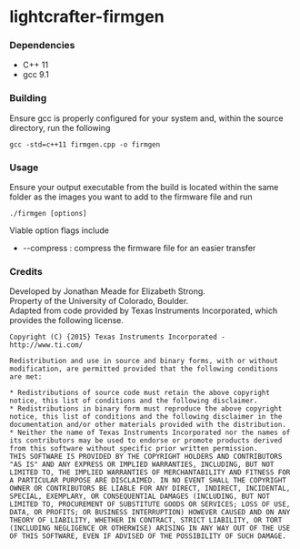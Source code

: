 # lightcrafter-firmgen

### Dependencies
* C++ 11
* gcc 9.1

### Building
Ensure gcc is properly configured for your system and, within the source directory, run the following
```
gcc -std=c++11 firmgen.cpp -o firmgen
```

### Usage
Ensure your output executable from the build is located within the same folder as the images you want to add to the
firmware file and run
```
./firmgen [options]
```
Viable option flags include
* --compress : compress the firmware file for an easier transfer

### Credits
Developed by Jonathan Meade for Elizabeth Strong.   
Property of the University of Colorado, Boulder.  
Adapted from code provided by Texas Instruments Incorporated, which provides the following license.  

```
Copyright (C) {2015} Texas Instruments Incorporated - http://www.ti.com/

Redistribution and use in source and binary forms, with or without
modification, are permitted provided that the following conditions
are met:

* Redistributions of source code must retain the above copyright    notice, this list of conditions and the following disclaimer.
* Redistributions in binary form must reproduce the above copyright notice, this list of conditions and the following disclaimer in the documentation and/or other materials provided with the distribution.
* Neither the name of Texas Instruments Incorporated nor the names of its contributors may be used to endorse or promote products derived from this software without specific prior written permission.
THIS SOFTWARE IS PROVIDED BY THE COPYRIGHT HOLDERS AND CONTRIBUTORS 
"AS IS" AND ANY EXPRESS OR IMPLIED WARRANTIES, INCLUDING, BUT NOT
LIMITED TO, THE IMPLIED WARRANTIES OF MERCHANTABILITY AND FITNESS FOR
A PARTICULAR PURPOSE ARE DISCLAIMED. IN NO EVENT SHALL THE COPYRIGHT
OWNER OR CONTRIBUTORS BE LIABLE FOR ANY DIRECT, INDIRECT, INCIDENTAL,
SPECIAL, EXEMPLARY, OR CONSEQUENTIAL DAMAGES (INCLUDING, BUT NOT
LIMITED TO, PROCUREMENT OF SUBSTITUTE GOODS OR SERVICES; LOSS OF USE,
DATA, OR PROFITS; OR BUSINESS INTERRUPTION) HOWEVER CAUSED AND ON ANY
THEORY OF LIABILITY, WHETHER IN CONTRACT, STRICT LIABILITY, OR TORT
(INCLUDING NEGLIGENCE OR OTHERWISE) ARISING IN ANY WAY OUT OF THE USE
OF THIS SOFTWARE, EVEN IF ADVISED OF THE POSSIBILITY OF SUCH DAMAGE.
```
